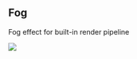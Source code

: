 ## Fog

Fog effect for built-in render pipeline

![](https://raw.githubusercontent.com/oleghcp/UnityTools/workflow/corrections/_images/Fog.png)